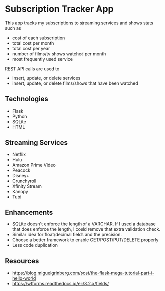# Subscription Tracker App

This app tracks my subscriptions to streaming services and shows stats such as
- cost of each subscription
- total cost per month
- total cost per year
- number of films/tv shows watched per month
- most frequently used service

REST API calls are used to
- insert, update, or delete services
- insert, update, or delete films/shows that have been watched

## Technologies
- Flask
- Python
- SQLite
- HTML

## Streaming Services
- Netflix
- Hulu
- Amazon Prime Video
- Peacock
- Disney+
- Crunchyroll
- Xfinity Stream
- Kanopy
- Tubi

## Enhancements
- SQLite doesn't enforce the length of a VARCHAR. If I used a database that does enforce the length, I could remove that extra validation check.
- Similar idea for float/decimal fields and the precision.
- Choose a better framework to enable GET/POST/PUT/DELETE properly
- Less code duplication

## Resources
- https://blog.miguelgrinberg.com/post/the-flask-mega-tutorial-part-i-hello-world
- https://wtforms.readthedocs.io/en/3.2.x/fields/
